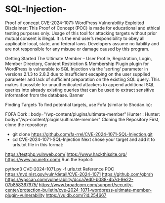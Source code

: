 # SQL-Injection-

Proof of concept CVE-2024-1071: WordPress Vulnerability Exploited
Disclaimer: This Proof of Concept (POC) is made for educational and ethical testing purposes only. Usage of this tool for attacking targets without prior mutual consent is illegal. It is the end user’s responsibility to obey all applicable local, state, and federal laws. Developers assume no liability and are not responsible for any misuse or damage caused by this program.

Getting Started
The Ultimate Member – User Profile, Registration, Login, Member Directory, Content Restriction & Membership Plugin plugin for WordPress is vulnerable to SQL Injection via the 'sorting' parameter in versions 2.1.3 to 2.8.2 due to insufficient escaping on the user supplied parameter and lack of sufficient preparation on the existing SQL query. This makes it possible for unauthenticated attackers to append additional SQL queries into already existing queries that can be used to extract sensitive information from the database. Banner

Finding Targets
To find potential targets, use Fofa (similar to Shodan.io):

FOFA Dork : body="/wp-content/plugins/ultimate-member"
Hunter : Hunter: body="/wp-content/plugins/ultimate-member"
Cloning the Repository
First, clone the repository:

- git clone https://github.com/fa-rrel/CVE-2024-1071-SQL-Injection.git
- cd CVE-2024-1071-SQL-Injection
Next chose your target and add it to urls.txt file in this format:

https://testphp.vulnweb.com/
https://www.hackthissite.org/
https://www.acunetix.com/
Run the Exploit:

python3 CVE-2024-1071.py -f urls.txt
Reference POC
https://nvd.nist.gov/vuln/detail/CVE-2024-1071
https://github.com/gbrsh
https://wpscan.com/vulnerability/dcca7ed0-b088-4b7d-9e22-07b858367975/
https://www.broadcom.com/support/security-center/protection-bulletin/cve-2024-1071-wordpress-ultimate-member-plugin-vulnerability
https://vuldb.com/?id.254667
